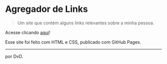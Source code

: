# Agregador de Links

> Um site que contém alguns links relevantes sobre a minha pessoa.

Acesse clicando [aqui](https://dvdiogo.github.io/devd)!

Esse site foi feito com HTML e CSS, publicado com GitHub Pages.


---

por DvD.
